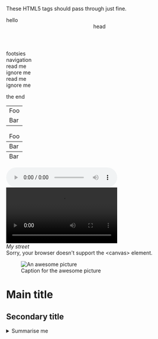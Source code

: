 These HTML5 tags should pass through just fine.

<section>hello</section>
<header>head</header>
<footer>footsies</footer>
<nav>navigation</nav>
<article>read me</article>
<aside>ignore me</aside>
<article>read
me</article>
<aside>
ignore me
</aside>

the end

<table class="test">
    <tr>
        <td>Foo</td>
    </tr>
    <tr>
        <td>Bar</td>
    </tr>
</table>

<table class="test">
    <thead>
        <tr>
            <td>Foo</td>
        </tr>
    </thead>
    <tr>
        <td>Bar</td>
    </tr>
    <tfoot>
        <tr>
            <td>Bar</td>
        </tr>
    </tfoot>
</table>

<audio class="podcastplayer" controls>
    <source src="foobar.mp3" type="audio/mp3" preload="none"></source>
    <source src="foobar.off" type="audio/ogg" preload="none"></source>
</audio>

<video src="foo.ogg">
    <track kind="subtitles" src="foo.en.vtt" srclang="en" label="English">
    <track kind="subtitles" src="foo.sv.vtt" srclang="sv" label="Svenska">
</video>

<address>My street</address>

<canvas id="canvas" width="300" height="300">
    Sorry, your browser doesn't support the &lt;canvas&gt; element.
</canvas>

<figure>
    <img src="mypic.png" alt="An awesome picture">
    <figcaption>Caption for the awesome picture</figcaption>
</figure>

<hgroup>
  <h1>Main title</h1>
  <h2>Secondary title</h2>
</hgroup>

<output name="result"></output>

<details>
  <summary>Summarise me</summary>
  <p>Explain the details</p>
</details>
